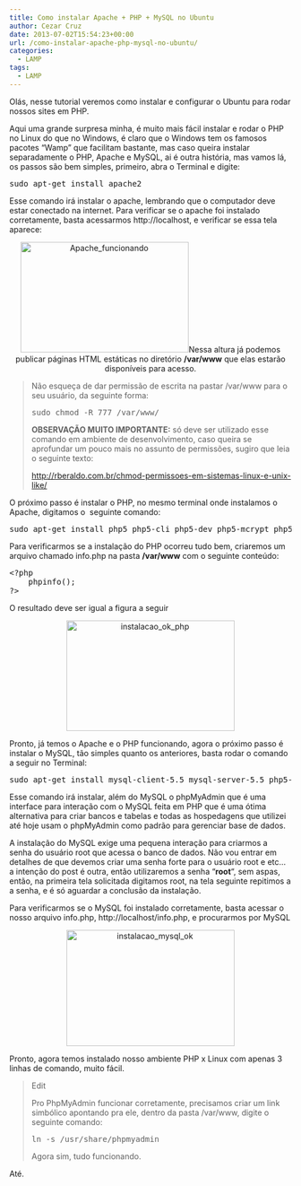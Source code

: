 ```yaml
---
title: Como instalar Apache + PHP + MySQL no Ubuntu
author: Cezar Cruz
date: 2013-07-02T15:54:23+00:00
url: /como-instalar-apache-php-mysql-no-ubuntu/
categories:
  - LAMP
tags:
  - LAMP
---
```

Olás, nesse tutorial veremos como instalar e configurar o Ubuntu para rodar nossos sites em PHP.

<!--more-->

Aqui uma grande surpresa minha, é muito mais fácil instalar e rodar o PHP no Linux do que no Windows, é claro que o Windows tem os famosos pacotes &#8220;Wamp&#8221; que facilitam bastante, mas caso queira instalar separadamente o PHP, Apache e MySQL, ai é outra história, mas vamos lá, os passos são bem simples, primeiro, abra o Terminal e digite:

<pre class="lang:sh decode:true">sudo apt-get install apache2</pre>

Esse comando irá instalar o apache, lembrando que o computador deve estar conectado na internet. Para verificar se o apache foi instalado corretamente, basta acessarmos http://localhost, e verificar se essa tela aparece:

<p style="text-align: center;">
  <a href="http://res.cloudinary.com/cezarcruz-com-br/image/upload/v1454457596/Apache_funcionando_srvzvh.png"><img class="size-medium wp-image-86 aligncenter" alt="Apache_funcionando" src="http://res.cloudinary.com/cezarcruz-com-br/image/upload/h_198,w_300/v1454457596/Apache_funcionando_srvzvh.png" width="300" height="197" /></a>Nessa altura já podemos publicar páginas HTML estáticas no diretório <strong>/var/www</strong> que elas estarão disponíveis para acesso.
</p>

> Não esqueça de dar permissão de escrita na pastar /var/www para o seu usuário, da seguinte forma:
>
> <pre class="lang:sh decode:true ">sudo chmod -R 777 /var/www/</pre>
>
> **OBSERVAÇÃO MUITO IMPORTANTE:** só deve ser utilizado esse comando em ambiente de desenvolvimento, caso queira se aprofundar um pouco mais no assunto de permissões, sugiro que leia o seguinte texto:
>
> <http://rberaldo.com.br/chmod-permissoes-em-sistemas-linux-e-unix-like/>

O próximo passo é instalar o PHP, no mesmo terminal onde instalamos o Apache, digitamos o  seguinte comando:

<pre class="lang:sh decode:true">sudo apt-get install php5 php5-cli php5-dev php5-mcrypt php5-curl php5-gd libapache2-mod-php5</pre>

Para verificarmos se a instalação do PHP ocorreu tudo bem, criaremos um arquivo chamado info.php na pasta **/var/www** com o seguinte conteúdo:

<pre class="lang:php decode:true">&lt;?php
	phpinfo();
?&gt;</pre>

O resultado deve ser igual a figura a seguir

<p style="text-align: center;">
  <a href="http://res.cloudinary.com/cezarcruz-com-br/image/upload/v1454457595/instalacao_ok_php_e6m45l.png"><img class="size-medium wp-image-87 aligncenter" alt="instalacao_ok_php" src="http://res.cloudinary.com/cezarcruz-com-br/image/upload/h_198,w_300/v1454457595/instalacao_ok_php_e6m45l.png" width="300" height="197" /></a>
</p>

Pronto, já temos o Apache e o PHP funcionando, agora o próximo passo é instalar o MySQL, tão simples quanto os anteriores, basta rodar o comando a seguir no Terminal:

<pre class="lang:sh decode:true">sudo apt-get install mysql-client-5.5 mysql-server-5.5 php5-mysql phpmyadmin</pre>

Esse comando irá instalar, além do MySQL o phpMyAdmin que é uma interface para interação com o MySQL feita em PHP que é uma ótima alternativa para criar bancos e tabelas e todas as hospedagens que utilizei até hoje usam o phpMyAdmin como padrão para gerenciar base de dados.

A instalação do MySQL exige uma pequena interação para criarmos a senha do usuário root que acessa o banco de dados. Não vou entrar em detalhes de que devemos criar uma senha forte para o usuário root e etc&#8230; a intenção do post é outra, então utilizaremos a senha &#8220;**root**&#8220;, sem aspas, então, na primeira tela solicitada digitamos root, na tela seguinte repitimos a a senha, e é só aguardar a conclusão da instalação.

Para verificarmos se o MySQL foi instalado corretamente, basta acessar o nosso arquivo info.php, http://localhost/info.php, e procurarmos por MySQL

<p style="text-align: center;">
  <a href="http://res.cloudinary.com/cezarcruz-com-br/image/upload/v1454457593/instalacao_mysql_ok_j00hp4.png"><img class="size-medium wp-image-89 aligncenter" alt="instalacao_mysql_ok" src="http://res.cloudinary.com/cezarcruz-com-br/image/upload/h_208,w_300/v1454457593/instalacao_mysql_ok_j00hp4.png" width="300" height="207" /></a>
</p>

Pronto, agora temos instalado nosso ambiente PHP x Linux com apenas 3 linhas de comando, muito fácil.

> Edit
>
> Pro PhpMyAdmin funcionar corretamente, precisamos criar um link simbólico apontando pra ele, dentro da pasta /var/www, digite o seguinte comando:
>
> <pre class="lang:sh decode:true ">ln -s /usr/share/phpmyadmin</pre>
>
> Agora sim, tudo funcionando.

Até.
